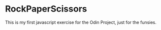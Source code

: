 # RockPaperScissors
This is my first javascript exercise for the Odin Project, just for the funsies.
